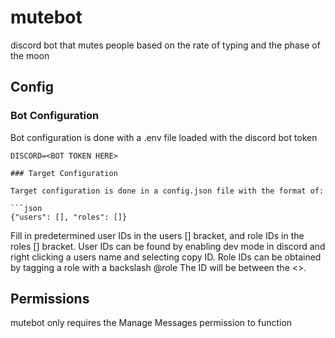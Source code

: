 # mutebot
discord bot that mutes people based on the rate of typing and the phase of the moon

## Config

### Bot Configuration
Bot configuration is done with a .env file loaded with the discord bot token

```
DISCORD=<BOT TOKEN HERE>

### Target Configuration

Target configuration is done in a config.json file with the format of:

```json
{"users": [], "roles": []}
```

Fill in predetermined user IDs in the users [] bracket, and role IDs in the roles [] bracket. User IDs can be found by enabling dev mode in discord
and right clicking a users name and selecting copy ID. Role IDs can be obtained by tagging a role with a backslash \@role The ID will be between the <>.


## Permissions
mutebot only requires the Manage Messages permission to function
